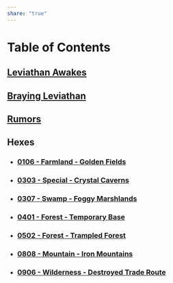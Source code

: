 ```yaml
---
share: "true"  
---
```

# Table of Contents  
  
## [Leviathan Awakes](Leviathan-Awakes.md)

## [Braying Leviathan](Braying-Leviathan.md)

## [Rumors](Crisis/Leviathan-Awakes/Rumors.md)
  
## Hexes  
  
- ### [0106 - Farmland - Golden Fields](./Hexes/0106-Farmland-Golden-Fields.md)  
- ### [0303 - Special - Crystal Caverns](./Hexes/0303-Special-Crystal-Caverns.md)  
- ### [0307 - Swamp - Foggy Marshlands](0307-Swamp-Foggy-Marshlands.md)
- ### [0401 - Forest - Temporary Base](0401-Forest-Temporary-Base.md)  
- ### [0502 - Forest - Trampled Forest](0502-Forest-Trampled-Forest.md)
- ### [0808 - Mountain - Iron Mountains](0808-Mountain-Iron-Mountains.md)
- ### [0906 - Wilderness - Destroyed Trade Route](0906-Wilderness-Destroyed-Trade-Route.md)  
